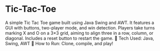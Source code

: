 # Tic-Tac-Toe
A simple Tic Tac Toe game built using Java Swing and AWT. It features a GUI with buttons, two-player mode, and win detection. Players take turns marking X and O on a 3×3 grid, aiming to align three in a row, column, or diagonal. Includes a reset button to restart the game.  🔹 Tech Used: Java, Swing, AWT 🔹 How to Run: Clone, compile, and play! 
